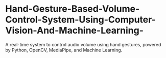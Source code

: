 # Hand-Gesture-Based-Volume-Control-System-Using-Computer-Vision-And-Machine-Learning-
A real-time system to control audio volume using hand gestures, powered by Python, OpenCV, MediaPipe, and Machine Learning.
